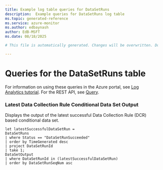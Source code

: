 ```yaml
---
title: Example log table queries for DataSetRuns
description:  Example queries for DataSetRuns log table
ms.topic: generated-reference
ms.service: azure-monitor
ms.author: edbaynash
author: EdB-MSFT
ms.date: 08/18/2025

# This file is automatically generated. Changes will be overwritten. Do not change this file directly. 

---
```


# Queries for the DataSetRuns table

For information on using these queries in the Azure portal, see [Log Analytics tutorial](/azure/azure-monitor/logs/log-analytics-tutorial). For the REST API, see [Query](/azure/azure-monitor/logs/api/overview).


### Latest Data Collection Rule Conditional Data Set Output  


Displays the output of the latest successful Data Collection Rule (DCR) based conditional data set.  

```query
let latestSuccessfulDataSetRun =
DataSetRuns
| where Status == "DataSetRunSucceeded"
| order by TimeGenerated desc
| project DataSetRunId
| take 1;
DataSetOutput
| where DataSetRunId in (latestSuccessfulDataSetRun)
| order by DataSetRunSeqNum asc
```

